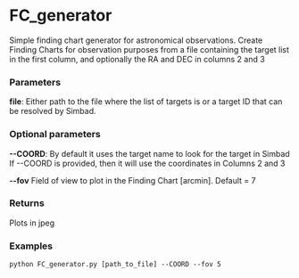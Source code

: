 # FC_generator
Simple finding chart generator for astronomical observations. Create Finding Charts for observation purposes from a file containing the target list in the first column, and optionally the RA and DEC in columns 2 and 3 

### Parameters

**file**:    Either path to the file where the list of targets is or a target ID 
	 that can be resolved by Simbad.

### Optional parameters

**--COORD**:    By default it uses the target name to look for the target in Simbad
            If --COORD is provided, then it will use the coordinates in 
            Columns 2 and 3

**--fov**       Field of view to plot in the Finding Chart [arcmin]. Default = 7 

### Returns

Plots in jpeg 


### Examples
```
python FC_generator.py [path_to_file] --COORD --fov 5
```
